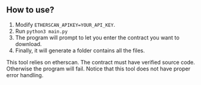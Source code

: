 ## How to use?
1. Modify `ETHERSCAN_APIKEY=YOUR_API_KEY`.
2. Run `python3 main.py`
3. The program will prompt to let you enter the contract you want to download.
4. Finally, it will generate a folder contains all the files.

This tool relies on etherscan. The contract must have verified source code. Otherwise the program will fail. Notice that this tool does not have proper error handling.